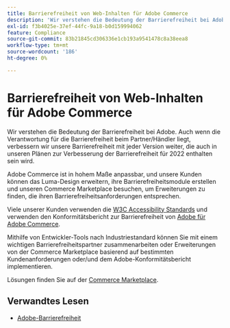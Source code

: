 ```yaml
---
title: Barrierefreiheit von Web-Inhalten für Adobe Commerce
description: 'Wir verstehen die Bedeutung der Barrierefreiheit bei Adobe. Auch wenn die Verantwortung für die Barrierefreiheit beim Partner/Händler liegt, verbessern wir unsere Barrierefreiheit mit jeder Version weiter, die auch in unseren Plänen zur Verbesserung der Barrierefreiheit für 2022 enthalten sein wird.  '
exl-id: f3b4025e-37ef-44fc-9a18-b0d159994062
feature: Compliance
source-git-commit: 83b21845cd306336e1cb193a9541478c8a38eea8
workflow-type: tm+mt
source-wordcount: '186'
ht-degree: 0%

---
```


# Barrierefreiheit von Web-Inhalten für Adobe Commerce

Wir verstehen die Bedeutung der Barrierefreiheit bei Adobe. Auch wenn die Verantwortung für die Barrierefreiheit beim Partner/Händler liegt, verbessern wir unsere Barrierefreiheit mit jeder Version weiter, die auch in unseren Plänen zur Verbesserung der Barrierefreiheit für 2022 enthalten sein wird.

Adobe Commerce ist in hohem Maße anpassbar, und unsere Kunden können das Luma-Design erweitern, ihre Barrierefreiheitsmodule erstellen und unseren Commerce Marketplace besuchen, um Erweiterungen zu finden, die ihren Barrierefreiheitsanforderungen entsprechen.

Viele unserer Kunden verwenden die [W3C Accessibility Standards](https://www.w3.org/WAI/standards-guidelines/) und verwenden den Konformitätsbericht zur Barrierefreiheit von [Adobe für Adobe Commerce](https://www.adobe.com/accessibility/compliance/adobe-commerce-2021-acr.html).

Mithilfe von Entwickler-Tools nach Industriestandard können Sie mit einem wichtigen Barrierefreiheitspartner zusammenarbeiten oder Erweiterungen von der Commerce Marketplace basierend auf bestimmten Kundenanforderungen oder/und dem Adobe-Konformitätsbericht implementieren.

Lösungen finden Sie auf der [Commerce Marketplace](https://marketplace.magento.com/).

## Verwandtes Lesen

* [Adobe-Barrierefreiheit](https://www.adobe.com/accessibility.html)
